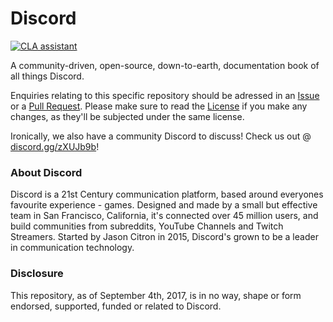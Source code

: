# Discord
<a href="https://cla-assistant.io/ItsPugle/DiscordApp"><img src="https://cla-assistant.io/readme/badge/ItsPugle/DiscordApp" alt="CLA assistant" /></a>

A community-driven, open-source, down-to-earth, documentation book of all things Discord.

Enquiries relating to this specific repository should be adressed in an [Issue](https://github.com/ItsPugle/DiscordApp/issues/new/) or a [Pull Request](https://github.com/ItsPugle/DiscordApp/compare). Please make sure to read the [License](https://github.com/ItsPugle/DiscordApp/blob/master/meta/license) if you make any changes, as they'll be subjected under the same license.

Ironically, we also have a community Discord to discuss! Check us out @ [discord.gg/zXUJb9b](https://discord.gg/zXUJb9b)!

### About Discord
Discord is a 21st Century communication platform, based around everyones favourite experience - games. Designed and made by a small but effective team in San Francisco, California, it's connected over 45 million users, and build communities from subreddits, YouTube Channels and Twitch Streamers. Started by Jason Citron in 2015, Discord's grown to be a leader in communication technology.

### Disclosure
This repository, as of September 4th, 2017, is in no way, shape or form endorsed, supported, funded or related to Discord.  
